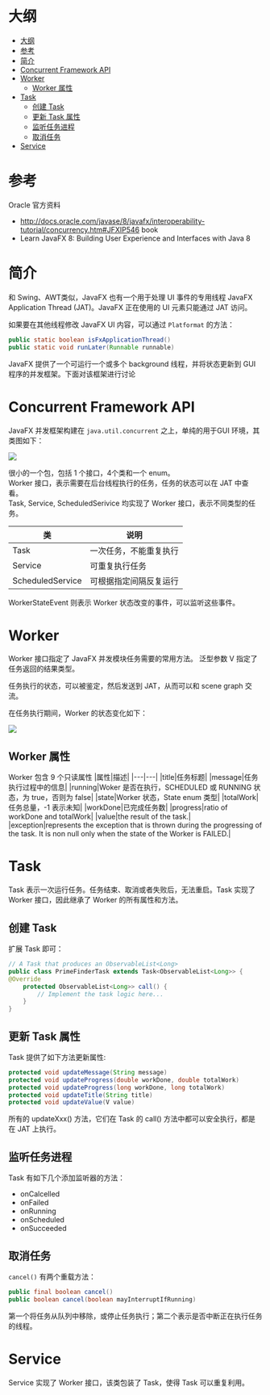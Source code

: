 # 大纲
- [大纲](#%e5%a4%a7%e7%ba%b2)
- [参考](#%e5%8f%82%e8%80%83)
- [简介](#%e7%ae%80%e4%bb%8b)
- [Concurrent Framework API](#concurrent-framework-api)
- [Worker](#worker)
  - [Worker 属性](#worker-%e5%b1%9e%e6%80%a7)
- [Task](#task)
  - [创建 Task](#%e5%88%9b%e5%bb%ba-task)
  - [更新 Task 属性](#%e6%9b%b4%e6%96%b0-task-%e5%b1%9e%e6%80%a7)
  - [监听任务进程](#%e7%9b%91%e5%90%ac%e4%bb%bb%e5%8a%a1%e8%bf%9b%e7%a8%8b)
  - [取消任务](#%e5%8f%96%e6%b6%88%e4%bb%bb%e5%8a%a1)
- [Service<V>](#servicev)

# 参考
Oracle 官方资料
- http://docs.oracle.com/javase/8/javafx/interoperability-tutorial/concurrency.htm#JFXIP546
book 
- Learn JavaFX 8: Building User Experience and Interfaces with Java 8

# 简介
和 Swing、AWT类似，JavaFX 也有一个用于处理 UI 事件的专用线程 JavaFX Application Thread (JAT)。JavaFX 正在使用的 UI 元素只能通过 JAT 访问。

如果要在其他线程修改 JavaFX UI 内容，可以通过 `Platformat` 的方法：
```java
public static boolean isFxApplicationThread()
public static void runLater(Runnable runnable)
```

JavaFX 提供了一个可运行一个或多个 background 线程，并将状态更新到 GUI 程序的并发框架。下面对该框架进行讨论

# Concurrent Framework API
JavaFX 并发框架构建在 `java.util.concurrent` 之上，单纯的用于GUI 环境，其类图如下：

![](2019-06-05-19-10-36.png)

很小的一个包，包括 1 个接口，4个类和一个 enum。  
Worker 接口，表示需要在后台线程执行的任务，任务的状态可以在 JAT 中查看。  
Task, Service, ScheduledSerivice 均实现了 Worker 接口，表示不同类型的任务。

|类|说明|
|---|---|
|Task|一次任务，不能重复执行|
|Service|可重复执行任务|
|ScheduledService|可根据指定间隔反复运行|

WorkerStateEvent 则表示 Worker 状态改变的事件，可以监听这些事件。

# Worker
Worker<V> 接口指定了 JavaFX 并发模块任务需要的常用方法。
泛型参数 V 指定了任务返回的结果类型。

任务执行的状态，可以被鉴定，然后发送到 JAT，从而可以和 scene graph 交流。

在任务执行期间，Worker 的状态变化如下：

![](2019-06-05-19-12-07.png)

## Worker 属性
Worker 包含 9 个只读属性
|属性|描述|
|---|---|
|title|任务标题|
|message|任务执行过程中的信息|
|running|Woker 是否在执行，SCHEDULED 或 RUNNING 状态，为 true，否则为 false|
|state|Worker 状态，State enum 类型|
|totalWork|任务总量，-1 表示未知|
|workDone|已完成任务数|
|progress|ratio of workDone and totalWork|
|value|the result of the task.|
|exception|represents the exception that is thrown during the progressing of the task. It is non null only when the state of the Worker is FAILED.|

# Task
Task<V> 表示一次运行任务。任务结束、取消或者失败后，无法重启。Task<V> 实现了 Worker<V> 接口，因此继承了 Worker 的所有属性和方法。

## 创建 Task
扩展 Task<V> 即可：
```java
// A Task that produces an ObservableList<Long>
public class PrimeFinderTask extends Task<ObservableList<Long>> {
@Override
	protected ObservableList<Long>> call() {
		// Implement the task logic here...
	}
}
```

## 更新 Task 属性
Task 提供了如下方法更新属性:
```java
protected void updateMessage(String message)
protected void updateProgress(double workDone, double totalWork)
protected void updateProgress(long workDone, long totalWork)
protected void updateTitle(String title)
protected void updateValue(V value)
```
所有的 updateXxx() 方法，它们在 Task 的 call() 方法中都可以安全执行，都是在 JAT 上执行。

## 监听任务进程
Task 有如下几个添加监听器的方法：
- onCalcelled
- onFailed
- onRunning
- onScheduled
- onSucceeded

## 取消任务
`cancel()` 有两个重载方法：
```java
public final boolean cancel()
public boolean cancel(boolean mayInterruptIfRunning)
```
第一个将任务从队列中移除，或停止任务执行；第二个表示是否中断正在执行任务的线程。

# Service<V>
Service<V> 实现了 Worker<V> 接口，该类包装了 Task<V>，使得 Task<V> 可以重复利用。
